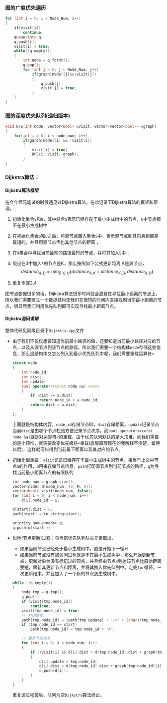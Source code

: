 ### 图的广度优先遍历

```c++
for (int i = 0; i < Node_Num; i++)
{
    if(visit[i])
        continue;
    queue<int> q;
    q.push(i);
    visit[i] = true;
    while(!q.empty())
    {
        int node = q.fornt();
        q.pop();
        for (int j = 0; j < Node_Num; j++)
            if(graph[node][j]&&!visit[j])
            {
                q.push(j);
                visit[j] = true;
            }    
    }
}
```

### 图的深度优先队列(递归版本)

```C++
void DFS(int node, vector<bool> &visit, vector<vector<bool>> &graph)
{
    for(int i = 0; i < node_num; i++)
        if(garph[node][i] && !visit[i])
        {
            visit[i] = true;
            DFS(i, visit, graph);
        }
}
```

### Dijkstra算法：

#### Dijkstra算法框架

在今年师兄笔试的时候遇见过Dijkstra算法，在此记录下Dijkstra算法的框架和原理。

1. 初始化集合`S`和`U`，其中结合`S`表示已经存在于最小生成树中的节点，`U`中节点都不在最小生成树中

2. 在初始化集合`S`和`U`之后，将源节点置入集合`S`中，表示源节点到其自身距离是最短的，并且用源节点优化其他节点的距离；

3. 在`U`集合中寻找当前最短的路径最短的节点，并将其加入`S`中；

4. 假设在3中加入`S`的节点是K，那么按照如下公式更新距离,A是源节点，
   $$
   distance_{A,D}=\min_{D\in U}\{distance_{A,K}+distance_{K,D}, distance_{A,D}\}
   $$

5. 重复步骤3,4

图节点数据很多的话，Dijkstra算法很多时间就会浪费在寻找最小距离的节点上，所以我们需要建立一个数据结构使我们在很短的时间内直接找到当前最小距离的节点，很显然我们利用优先队列即可实现寻找最小距离节点。

#### Dijkstra源码讲解

整体代码见同级目录下`Dijkstra.cpp`文件

- 由于我们不仅仅想要知道当前最小路径的值，还要知道当前最小路径对应的节点，以及从源节点到该节点的路径，所以我们需要一个结构体`node`存储这些信息，那么这结构体又怎么列入到最小优先队列中呢，我们需要重载运算符`<`

  ```C++
  struct node
  {
      int node_id;
      int dist;
      int update;
      bool operator<(const node &a) const
      {
          if (dist == a.dist)
              return node_id > a.node_id;
          return dist > a.dist;
      }
  };
  ```

  上面就是结构体内容，`node_id`存储节点ID，`dist`存储距离，`update`记录节点当前`dist`是由哪个节点松弛方便记录节点次序。而`bool operator<(const node &a)`就是对运算符`<`的重载，由于优先队列默认的是大顶堆，而我们需要的是小顶堆，就需要改变优先级将`<`重载(底层原理现在的我解释不清楚，留待以后)，这样就可以得到当前最下距离以及其对应的节点。

- 初始化很重要：`visit`记录已经存在于最小生成树中的节点，相当于上文中节点`S`的作用，`d`用来存储节点信息，`path`打印源节点到当前节点的路径，`q`为寻找当前最小距离节点的有限队列

  ```C++
  int node_num = graph.size();
  vector<node> d(node_num, {0, M, 0});
  vector<bool> visit(node_num, false);
  for (int i = 0; i < node_num; i++)
      d[i].node_id = i;
  
  d[start].dist = 0;
  path[start] = to_string(start);
  
  priority_queue<node> q;
  q.push(d[start]);
  ```

- 松弛(节点更新)过程：将当前优先队列队头元素取出，

  - 如果当前节点已经处于最小生成树中，直接开始下一循环
  - 如果当前节点没有被访问过也就是不在最小生成树中，那么开始更新节点，更新对象为没有标记过的顶点，并且经由节点`K`到达该节点比原始距离要短，跟新其更新节点和距离，并将其推入优先队列中。走完`for`循环，一次更新结束，并且加入了一个新的节点到生成树中。

  ```c++
  while (!q.empty())
  {
      node tmp = q.top();
      q.pop();
      if (visit[tmp.node_id])
          continue;
      visit[tmp.node_id] = true;
      // 打印路径
      path[tmp.node_id] = (path[tmp.update] + "->" + (char)(tmp.node_id + 'A'));
      if (tmp.node_id == start)
          path[tmp.node_id] = tmp.node_id + 'A';
  
      // 更新节点信息
      for (int i = 0; i < node_num; i++)
      {
          if (!visit[i] && d[i].dist > d[tmp.node_id].dist + graph[tmp.node_id][i])
          {
              d[i].update = tmp.node_id;
              d[i].dist = d[tmp.node_id].dist + graph[tmp.node_id][i];
              q.push(d[i]);
          }
      }
  }
  ```

  重复该过程最后，队列为空`Dijkstra`算法终止。



